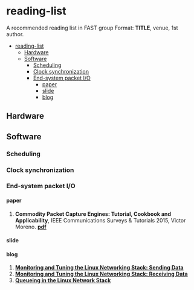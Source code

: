 # reading-list
A recommended reading list in FAST group
Format: **TITLE**, venue, 1st author. 
- [reading-list](#reading-list)
  - [Hardware](#hardware)
  - [Software](#software)
    - [Scheduling](#scheduling)
    - [Clock synchronization](#clock-synchronization)
    - [End-system packet I/O](#end-system-packet-io)
      - [paper](#paper)
      - [slide](#slide)
      - [blog](#blog)
## Hardware
## Software
### Scheduling
### Clock synchronization
### End-system packet I/O
#### paper
1. **Commodity Packet Capture Engines: Tutorial, Cookbook and Applicability**, IEEE Communications Surveys & Tutorials 2015, Victor Moreno. [**pdf**](https://ieeexplore.ieee.org/document/7101227)
#### slide
#### blog
1. [**Monitoring and Tuning the Linux Networking Stack: Sending Data**](https://blog.packagecloud.io/eng/2017/02/06/monitoring-tuning-linux-networking-stack-sending-data/)
2. [**Monitoring and Tuning the Linux Networking Stack: Receiving Data**](https://blog.packagecloud.io/eng/2016/06/22/monitoring-tuning-linux-networking-stack-receiving-data/)
3. [**Queueing in the Linux Network Stack**](https://www.coverfire.com/articles/queueing-in-the-linux-network-stack/)
